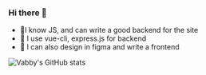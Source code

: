 ### Hi there 👋

- 🎷I know JS, and can write a good backend for the site
- 🎏 I use vue-cli, express.js for backend
- 🎀 I can also design in figma and write a frontend

![Vabby's GitHub stats](https://github-readme-stats.vercel.app/api?username=vabbydev&show_icons=true&theme=radical)
